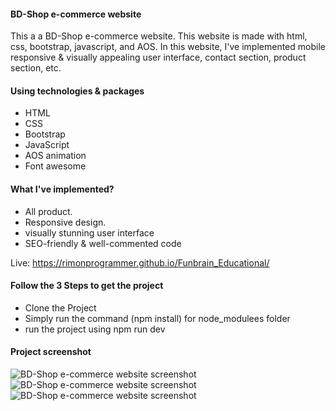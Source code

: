 <h4>BD-Shop e-commerce website</h4>
<p>
This a a BD-Shop e-commerce website. This website is made with html, css, bootstrap, javascript, and AOS. In this website, I've implemented mobile responsive & visually appealing user interface, contact section, product section, etc.
</p>

<h4>Using technologies & packages</h4>
<ul>
  <li>HTML</li>
  <li>CSS</li>
  <li>Bootstrap</li>
  <li>JavaScript</li>
  <li>AOS animation</li>
  <li>Font awesome</li>
</ul>

<h4>What I've implemented?</h4>
<ul>
  <li>All product.</li>
  <li>Responsive design.</li>
  <li>visually stunning user interface</li>
  <li>SEO-friendly & well-commented code</li>
</ul>

Live: https://rimonprogrammer.github.io/Funbrain_Educational/
<h4>Follow the 3 Steps to get the project</h4>
<ul>
  <li>Clone the Project</li>
  <li>Simply run the command (npm install) for node_modulees folder</li>
  <li> run the project using npm run dev</li>
</ul>

<h4>Project screenshot</h4>
<img src="https://rimonprogrammer.netlify.app/public/bd-shop-1.jpg" alt="BD-Shop e-commerce website screenshot" >
<img src="https://rimonprogrammer.netlify.app/public/bd-shop-2.jpg" alt="BD-Shop e-commerce website screenshot" >
<img src="https://rimonprogrammer.netlify.app/public/bd-shop-3.jpg" alt="BD-Shop e-commerce website screenshot" >
